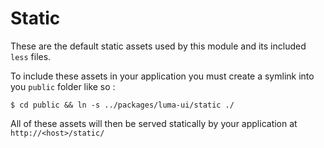 # Static

These are the default static assets used by this module and its included `less` files.

To include these assets in your application you must create a symlink into you `public` folder like so :

```shell
$ cd public && ln -s ../packages/luma-ui/static ./
```

All of these assets will then be served statically by your application at `http://<host>/static/`